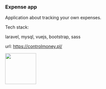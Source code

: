 ### Expense app

Application about tracking your own expenses.

Tech stack:

laravel,
mysql,
vuejs,
bootstrap,
sass


url: https://controlmoney.pl/

<img src="https://controlmoney.pl/img/github/money.jpg" height="100px" />

